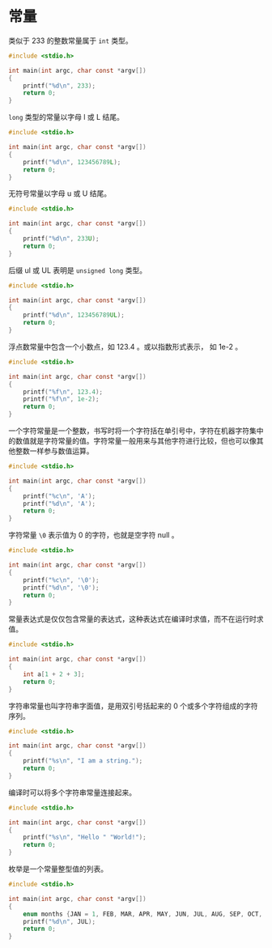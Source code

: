 # 常量

类似于 233 的整数常量属于 `int` 类型。

```c
#include <stdio.h>

int main(int argc, char const *argv[])
{
    printf("%d\n", 233);
    return 0;
}
```

`long` 类型的常量以字母 l 或 L 结尾。

```c
#include <stdio.h>

int main(int argc, char const *argv[])
{
    printf("%d\n", 123456789L);
    return 0;
}
```

无符号常量以字母 u 或 U 结尾。

```c
#include <stdio.h>

int main(int argc, char const *argv[])
{
    printf("%d\n", 233U);
    return 0;
}
```

后缀 ul 或 UL 表明是 `unsigned long` 类型。

```c
#include <stdio.h>

int main(int argc, char const *argv[])
{
    printf("%d\n", 123456789UL);
    return 0;
}
```

浮点数常量中包含一个小数点，如 123.4 。或以指数形式表示， 如 1e-2 。

```c
#include <stdio.h>

int main(int argc, char const *argv[])
{
    printf("%f\n", 123.4);
    printf("%f\n", 1e-2);
    return 0;
}
```

一个字符常量是一个整数，书写时将一个字符括在单引号中，字符在机器字符集中的数值就是字符常量的值。字符常量一般用来与其他字符进行比较，但也可以像其他整数一样参与数值运算。

```c
#include <stdio.h>

int main(int argc, char const *argv[])
{
    printf("%c\n", 'A');
    printf("%d\n", 'A');
    return 0;
}
```

字符常量 `\0` 表示值为 0 的字符，也就是空字符 null 。

```c
#include <stdio.h>

int main(int argc, char const *argv[])
{
    printf("%c\n", '\0');
    printf("%d\n", '\0');
    return 0;
}
```

常量表达式是仅仅包含常量的表达式，这种表达式在编译时求值，而不在运行时求值。

```c
#include <stdio.h>

int main(int argc, char const *argv[])
{
    int a[1 + 2 + 3];
    return 0;
}
```

字符串常量也叫字符串字面值，是用双引号括起来的 0 个或多个字符组成的字符序列。

```c
#include <stdio.h>

int main(int argc, char const *argv[])
{
    printf("%s\n", "I am a string.");
    return 0;
}
```

编译时可以将多个字符串常量连接起来。

```c
#include <stdio.h>

int main(int argc, char const *argv[])
{
    printf("%s\n", "Hello " "World!");
    return 0;
}
```

枚举是一个常量整型值的列表。

```c
#include <stdio.h>

int main(int argc, char const *argv[])
{
    enum months {JAN = 1, FEB, MAR, APR, MAY, JUN, JUL, AUG, SEP, OCT, NOV, DEC};
    printf("%d\n", JUL);
    return 0;
}
```

